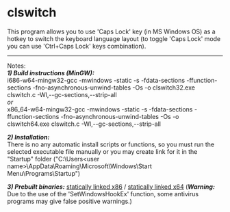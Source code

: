 # clswitch  

This program allows you to use 'Caps Lock' key (in MS Windows OS) as a hotkey to switch the keyboard language layout (to toggle 'Caps Lock' mode you can use 'Ctrl+Caps Lock' keys combination).  

---  
Notes:  
_**1) Build instructions (MinGW):**_  
i686-w64-mingw32-gcc -mwindows -static -s -fdata-sections -ffunction-sections -fno-asynchronous-unwind-tables -Os -o clswitch32.exe clswitch.c -Wl,--gc-sections,--strip-all  
_or_  
x86_64-w64-mingw32-gcc -mwindows -static -s -fdata-sections -ffunction-sections -fno-asynchronous-unwind-tables -Os -o clswitch64.exe clswitch.c -Wl,--gc-sections,--strip-all  
  
_**2) Installation:**_  
There is no any automatic install scripts or functions, so you must run the selected executable file manually or you may create link for it in the "Startup" folder ("C:\Users\<user name>\AppData\Roaming\Microsoft\Windows\Start Menu\Programs\Startup")  
  
_**3) Prebuilt binaries:**_ [statically linked x86](https://github.com/asimba/clswitch/releases/download/v1.0/clswitch32.7z) / [statically linked x64](https://github.com/asimba/clswitch/releases/download/v1.0/clswitch64.7z) (_**Warning:**_ Due to the use of the 'SetWindowsHookEx' function, some antivirus programs may give false positive warnings.)  
